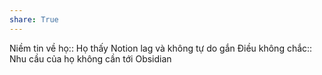 ```yaml
---
share: True
---
```

Niềm tin về họ:: Họ thấy Notion lag và không tự do gắn 
Điều không chắc:: Nhu cầu của họ không cần tới Obsidian
